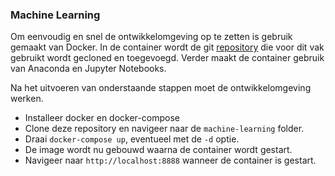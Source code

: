 ### Machine Learning

Om eenvoudig en snel de ontwikkelomgeving op te zetten is gebruik gemaakt van Docker.
In de container wordt de git [repository](https://github.com/Dataweekends/zero_to_deep_learning_video) die voor dit vak gebruikt wordt gecloned en toegevoegd.
Verder maakt de container gebruik van Anaconda en Jupyter Notebooks.

Na het uitvoeren van onderstaande stappen moet de ontwikkelomgeving werken.

- Installeer docker en docker-compose
- Clone deze repository en navigeer naar de `machine-learning` folder.
- Draai `docker-compose up`, eventueel met de `-d` optie.
- De image wordt nu gebouwd waarna de container wordt gestart.
- Navigeer naar `http://localhost:8888` wanneer de container is gestart.
